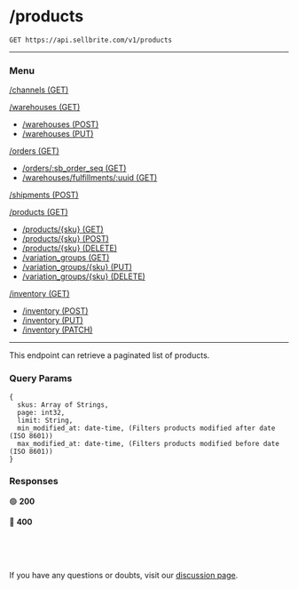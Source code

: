 # /products

```
GET https://api.sellbrite.com/v1/products
```

---

### Menu

[/channels (GET)](channels)

[/warehouses (GET)](warehouses)
  * [/warehouses (POST)](warehouses-post)
  * [/warehouses (PUT)](warehouses-put)

[/orders (GET)](orders)
  * [/orders/:sb_order_seq (GET)](orders-sb-order)
  * [/warehouses/fulfillments/:uuid (GET)](orders-fulfillments)

[/shipments (POST)](shipments)

[/products (GET)](products)
  * [/products/{sku} (GET)](products-sku-get)
  * [/products/{sku} (POST)](products-sku-post)
  * [/products/{sku} (DELETE)](products-sku-delete)
  * [/variation_groups (GET)](products-variation-groups)
  * [/variation_groups/{sku} (PUT)](products-variation-groups-put)
  * [/variation_groups/{sku} (DELETE)](products-variation-groups-delete)
  
[/inventory (GET)](inventory)
  * [/inventory (POST)](inventory-post)
  * [/inventory (PUT)](inventory-put)
  * [/inventory (PATCH)](inventory-patch)
  
---

This endpoint can retrieve a paginated list of products.

### Query Params

```
{
  skus: Array of Strings,
  page: int32,
  limit: String,
  min_modified_at: date-time, (Filters products modified after date (ISO 8601))
  max_modified_at: date-time, (Filters products modified before date (ISO 8601))
}
```

### Responses

🟢 **200** 

🔴 **400** 

<br><br><br>

If you have any questions or doubts, visit our [discussion page](https://github.com/Sellbrite/Sellbrite-API/discussions).

